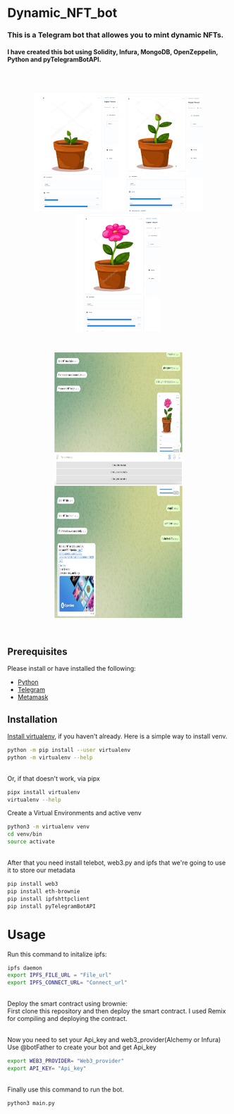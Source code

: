 # Dynamic_NFT_bot
<h3>This is a Telegram bot that allowes you to mint dynamic NFTs.</h3><h4>I have created this bot using Solidity, Infura, MongoDB, OpenZeppelin, Python and pyTelegramBotAPI.</h4>

<br/><br/>
<p align="center">
<img src="https://github.com/tasneem22/DynamicNFTMinterBot/blob/main/images/1.png" width="190" height="270">
<img src="https://github.com/tasneem22/DynamicNFTMinterBot/blob/main/images/2.png" width="190" height="270">
<img src="https://github.com/tasneem22/DynamicNFTMinterBot/blob/main/images/3.png" width="190" height="270">
</p><br>

<p align="center">
<img src="https://github.com/tasneem22/DynamicNFTMinterBot/blob/main/images/4.png" width="290" height="300">
<img src="https://github.com/tasneem22/DynamicNFTMinterBot/blob/main/images/5.png" width="290" height="300">
</p><br>

## Prerequisites
Please install or have installed the following:

- [Python](https://www.python.org/downloads/)
- [Telegram](https://telegram.org/)
- [Metamask](https://www.google.com/url?sa=t&rct=j&q=&esrc=s&source=web&cd=&cad=rja&uact=8&ved=2ahUKEwjtl7Oi6N_4AhWei_0HHbjzDH4QjBB6BAgHEAE&url=https%3A%2F%2Fmetamask.io%2Fdownload%2F&usg=AOvVaw049ASZIf5umKu9KN8vjUeH)


## Installation
[Install virtualenv](https://virtualenv.pypa.io/en/latest/installation.html), if you haven't already. Here is a simple way to install venv.

```bash
python -m pip install --user virtualenv
python -m virtualenv --help
```
<br/>
Or, if that doesn't work, via pipx

```bash
pipx install virtualenv
virtualenv --help
```

Create a Virtual Environments and active venv
```bash
python3 -m virtualenv venv
cd venv/bin
source activate
```

<br/>After that you need install telebot, web3.py and ipfs that we're going to use it to store our metadata 
```bash
pip install web3
pip install eth-brownie
pip install ipfshttpclient
pip install pyTelegramBotAPI
```

# Usage
Run this command to initalize ipfs:
```bash
ipfs daemon 
export IPFS_FILE_URL = "File_url"
export IPFS_CONNECT_URL= "Connect_url"
```

<br>Deploy the smart contract using brownie:<br>
First clone this repository and then deploy the smart contract. I used Remix for compiling and deploying the contract. 

<br>Now you need to set your Api_key and web3_provider(Alchemy or Infura)<br>
Use @botFather to create your bot and get Api_key
```bash
export WEB3_PROVIDER= "Web3_provider"
export API_KEY= "Api_key"
```


<br>Finally use this command to run the bot.
```bash
python3 main.py
```
